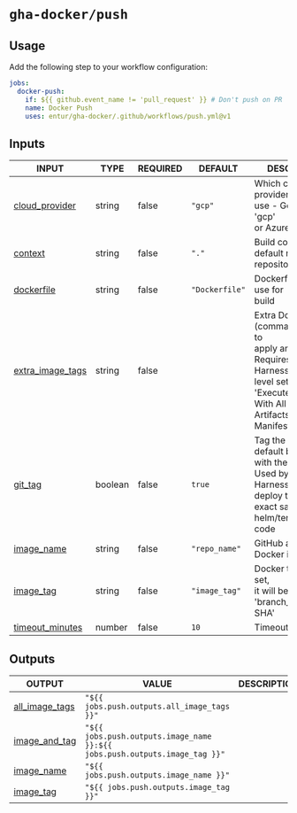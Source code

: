 # `gha-docker/push`

## Usage

Add the following step to your workflow configuration:

```yml
jobs:
  docker-push:
    if: ${{ github.event_name != 'pull_request' }} # Don't push on PR
    name: Docker Push
    uses: entur/gha-docker/.github/workflows/push.yml@v1
```

## Inputs

<!-- AUTO-DOC-INPUT:START - Do not remove or modify this section -->

|                                      INPUT                                       |  TYPE   | REQUIRED |    DEFAULT     |                                                                                 DESCRIPTION                                                                                  |
|----------------------------------------------------------------------------------|---------|----------|----------------|------------------------------------------------------------------------------------------------------------------------------------------------------------------------------|
|    <a name="input_cloud_provider"></a>[cloud_provider](#input_cloud_provider)    | string  |  false   |    `"gcp"`     |                                              Which cloud service provider to <br>use - Google Cloud: 'gcp' <br>or Azure: 'az'                                                |
|              <a name="input_context"></a>[context](#input_context)               | string  |  false   |     `"."`      |                                                                Build context, default root of <br>repository                                                                 |
|          <a name="input_dockerfile"></a>[dockerfile](#input_dockerfile)          | string  |  false   | `"Dockerfile"` |                                                                    Dockerfile name to use for <br>build                                                                      |
| <a name="input_extra_image_tags"></a>[extra_image_tags](#input_extra_image_tags) | string  |  false   |                | Extra Docker tags (comma separated) to <br>apply and push - Requires <br>Harness project-level setting 'Execute Triggers <br>With All Collected Artifacts or <br>Manifests'  |
|              <a name="input_git_tag"></a>[git_tag](#input_git_tag)               | boolean |  false   |     `true`     |                      Tag the repository default branch <br>with the image_tag? Used by <br>Harness CD to deploy the <br>exact same helm/terraform code                       |
|          <a name="input_image_name"></a>[image_name](#input_image_name)          | string  |  false   | `"repo_name"`  |                                                                      GitHub artifact with Docker image                                                                       |
|           <a name="input_image_tag"></a>[image_tag](#input_image_tag)            | string  |  false   | `"image_tag"`  |                                                  Docker tag. If not set, <br>it will be set to <br>'branch_name.date-SHA'                                                    |
|  <a name="input_timeout_minutes"></a>[timeout_minutes](#input_timeout_minutes)   | number  |  false   |      `10`      |                                                                              Timeout in minutes                                                                              |

<!-- AUTO-DOC-INPUT:END -->

## Outputs

<!-- AUTO-DOC-OUTPUT:START - Do not remove or modify this section -->

|                                    OUTPUT                                    |                                   VALUE                                    | DESCRIPTION |
|------------------------------------------------------------------------------|----------------------------------------------------------------------------|-------------|
| <a name="output_all_image_tags"></a>[all_image_tags](#output_all_image_tags) |                `"${{ jobs.push.outputs.all_image_tags }}"`                 |             |
|  <a name="output_image_and_tag"></a>[image_and_tag](#output_image_and_tag)   | `"${{ jobs.push.outputs.image_name }}:${{ jobs.push.outputs.image_tag }}"` |             |
|       <a name="output_image_name"></a>[image_name](#output_image_name)       |                  `"${{ jobs.push.outputs.image_name }}"`                   |             |
|        <a name="output_image_tag"></a>[image_tag](#output_image_tag)         |                   `"${{ jobs.push.outputs.image_tag }}"`                   |             |

<!-- AUTO-DOC-OUTPUT:END -->
